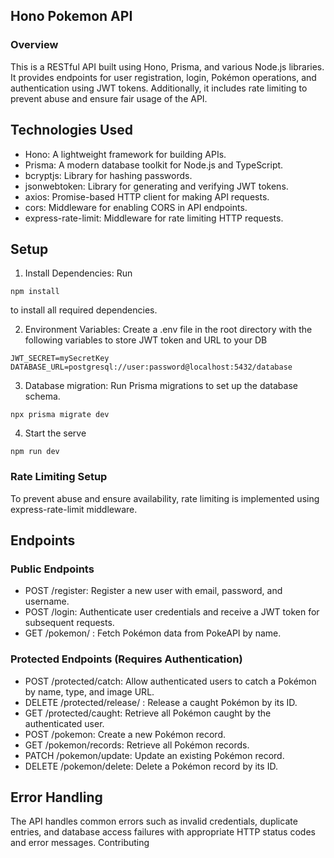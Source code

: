 ## Hono Pokemon API
### Overview
This is a RESTful API built using Hono, Prisma, and various Node.js libraries. It provides endpoints for user registration, login, Pokémon operations, and authentication using JWT tokens. Additionally, it includes rate limiting to prevent abuse and ensure fair usage of the API.

## Technologies Used
- Hono: A lightweight framework for building APIs.
- Prisma: A modern database toolkit for Node.js and TypeScript.
- bcryptjs: Library for hashing passwords.
- jsonwebtoken: Library for generating and verifying JWT tokens.
- axios: Promise-based HTTP client for making API requests.
- cors: Middleware for enabling CORS in API endpoints.
- express-rate-limit: Middleware for rate limiting HTTP requests.

## Setup
1. Install Dependencies: Run 
```
npm install 
```
 to install all required dependencies.

2. Environment Variables: Create a .env file in the root directory with the following variables to store JWT token and URL to your DB
```
JWT_SECRET=mySecretKey
DATABASE_URL=postgresql://user:password@localhost:5432/database
```
3. Database migration:  Run Prisma migrations to set up the database schema.
```
npx prisma migrate dev
```
4. Start the serve
```
npm run dev
```

### Rate Limiting Setup
To prevent abuse and ensure availability, rate limiting is implemented using express-rate-limit middleware.


## Endpoints
### Public Endpoints
- POST /register: Register a new user with email, password, and username.
- POST /login: Authenticate user credentials and receive a JWT token for subsequent requests.
- GET /pokemon/
: Fetch Pokémon data from PokeAPI by name.
### Protected Endpoints (Requires Authentication)
- POST /protected/catch: Allow authenticated users to catch a Pokémon by name, type, and image URL.
- DELETE /protected/release/
: Release a caught Pokémon by its ID.
- GET /protected/caught: Retrieve all Pokémon caught by the authenticated user.
- POST /pokemon: Create a new Pokémon record.
- GET /pokemon/records: Retrieve all Pokémon records.
- PATCH /pokemon/update: Update an existing Pokémon record.
- DELETE /pokemon/delete: Delete a Pokémon record by its ID.

## Error Handling
The API handles common errors such as invalid credentials, duplicate entries, and database access failures with appropriate HTTP status codes and error messages.
Contributing

